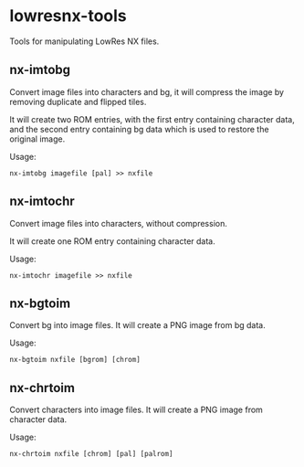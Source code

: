 # lowresnx-tools
Tools for manipulating LowRes NX files.

## nx-imtobg
Convert image files into characters and bg, it will compress the image by removing duplicate and flipped tiles.

It will create two ROM entries, with the first entry containing character data, and the second entry containing bg data which is used to restore the original image.

Usage:
```
nx-imtobg imagefile [pal] >> nxfile
```

## nx-imtochr
Convert image files into characters, without compression.

It will create one ROM entry containing character data.

Usage:
```
nx-imtochr imagefile >> nxfile
```

## nx-bgtoim
Convert bg into image files. It will create a PNG image from bg data.

Usage:
```
nx-bgtoim nxfile [bgrom] [chrom]
```

## nx-chrtoim
Convert characters into image files. It will create a PNG image from character data.

Usage:
```
nx-chrtoim nxfile [chrom] [pal] [palrom]
```
